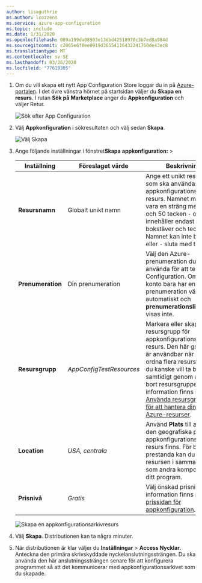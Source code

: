 ```yaml
---
author: lisaguthrie
ms.author: lcozzens
ms.service: azure-app-configuration
ms.topic: include
ms.date: 1/31/2020
ms.openlocfilehash: 089a199da08503e13dbd42518970c3b7ed8a984d
ms.sourcegitcommit: c2065e6f0ee0919d36554116432241760de43ec8
ms.translationtype: MT
ms.contentlocale: sv-SE
ms.lasthandoff: 03/26/2020
ms.locfileid: "77619305"
---
```

1. Om du vill skapa ett nytt App Configuration Store loggar du in på [Azure-portalen](https://portal.azure.com). I det övre vänstra hörnet på startsidan väljer du **Skapa en resurs**. I rutan **Sök på Marketplace** anger du **Appkonfiguration** och väljer Retur.

    ![Sök efter App Configuration](media/azure-app-configuration-create/azure-portal-search.png)

1. Välj **Appkonfiguration** i sökresultaten och välj sedan **Skapa**.

    ![Välj Skapa](media/azure-app-configuration-create/azure-portal-app-configuration-create.png)

1. Ange följande inställningar i fönstret**Skapa** **appkonfiguration:** > 

    | Inställning | Föreslaget värde | Beskrivning |
    |---|---|---|
    | **Resursnamn** | Globalt unikt namn | Ange ett unikt resursnamn som ska användas för appkonfigurationsarkivets resurs. Namnet måste vara en sträng mellan 5 och 50 tecken `-` och innehåller endast siffror, bokstäver och tecken. Namnet kan inte börja eller `-` sluta med tecknet.  |
    | **Prenumeration** | Din prenumeration | Välj den Azure-prenumeration du vill använda för att testa App Configuration. Om ditt konto bara har en prenumeration väljs det automatiskt och **prenumerationslistan** visas inte. |
    | **Resursgrupp** | *AppConfigTestResources* | Markera eller skapa en resursgrupp för appkonfigurationsbutikens resurs. Den här gruppen är användbar när du vill ordna flera resurser som du kanske vill ta bort samtidigt genom att ta bort resursgruppen. Mer information finns i [Använda resursgrupper för att hantera dina Azure-resurser](/azure/azure-resource-manager/resource-group-overview). |
    | **Location** | *USA, centrala* | Använd **Plats** till att ange den geografiska plats där appkonfigurationsarkivets resurs finns. För bästa prestanda kan du skapa resursen i samma region som andra komponenter i ditt program. |
    | **Prisnivå** | *Gratis* | Välj önskad prisnivå. Mer information finns på [prissidan för appkonfiguration](https://azure.microsoft.com/pricing/details/app-configuration/).

    ![Skapa en appkonfigurationsarkivresurs](media/azure-app-configuration-create/azure-portal-app-configuration-create-settings.png)

1. Välj **Skapa**. Distributionen kan ta några minuter.

1. När distributionen är klar väljer du **Inställningar** > **Access Nycklar**. Anteckna den primära skrivskyddade nyckelanslutningssträngen. Du ska använda den här anslutningssträngen senare för att konfigurera programmet så att det kommunicerar med appkonfigurationsarkivet som du skapade.
